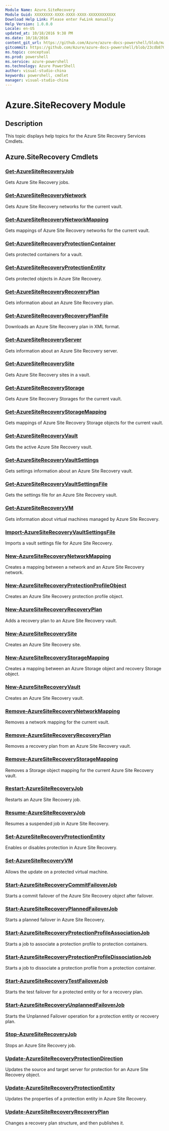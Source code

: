 ```yaml
---
Module Name: Azure.SiteRecovery
Module Guid: XXXXXXXX-XXXX-XXXX-XXXX-XXXXXXXXXXXX
Download Help Link: Please enter FwLink manually
Help Version: 1.0.0.0
Locale: en-US
updated_at: 10/18/2016 9:38 PM
ms.date: 10/18/2016
content_git_url: https://github.com/Azure/azure-docs-powershell/blob/master/azureps-cmdlets-docs/ServiceManagement/Azure.SiteRecovery/v1.6.1/Azure.SiteRecovery.md
gitcommit: https://github.com/Azure/azure-docs-powershell/blob/23cdb8705d4ab9807c0e21b238f3b134a7d49c7d/azureps-cmdlets-docs/ServiceManagement/Azure.SiteRecovery/v1.6.1/Azure.SiteRecovery.md
ms.topic: conceptual
ms.prod: powershell
ms.service: azure-powershell
ms.technology: Azure PowerShell
author: visual-studio-china
keywords: powershell, cmdlet
manager: visual-studio-china
---
```


# Azure.SiteRecovery Module
## Description
This topic displays help topics for the Azure Site Recovery Services Cmdlets. 

## Azure.SiteRecovery Cmdlets
### [Get-AzureSiteRecoveryJob](.\Get-AzureSiteRecoveryJob.md)
Gets Azure Site Recovery jobs.


### [Get-AzureSiteRecoveryNetwork](.\Get-AzureSiteRecoveryNetwork.md)
Gets Azure Site Recovery networks for the current vault.


### [Get-AzureSiteRecoveryNetworkMapping](.\Get-AzureSiteRecoveryNetworkMapping.md)
Gets mappings of Azure Site Recovery networks for the current vault.


### [Get-AzureSiteRecoveryProtectionContainer](.\Get-AzureSiteRecoveryProtectionContainer.md)
Gets protected containers for a vault.


### [Get-AzureSiteRecoveryProtectionEntity](.\Get-AzureSiteRecoveryProtectionEntity.md)
Gets protected objects in Azure Site Recovery.


### [Get-AzureSiteRecoveryRecoveryPlan](.\Get-AzureSiteRecoveryRecoveryPlan.md)
Gets information about an Azure Site Recovery plan.


### [Get-AzureSiteRecoveryRecoveryPlanFile](.\Get-AzureSiteRecoveryRecoveryPlanFile.md)
Downloads an Azure Site Recovery plan in XML format.


### [Get-AzureSiteRecoveryServer](.\Get-AzureSiteRecoveryServer.md)
Gets information about an Azure Site Recovery server.


### [Get-AzureSiteRecoverySite](.\Get-AzureSiteRecoverySite.md)
Gets Azure Site Recovery sites in a vault.


### [Get-AzureSiteRecoveryStorage](.\Get-AzureSiteRecoveryStorage.md)
Gets Azure Site Recovery Storages for the current vault.


### [Get-AzureSiteRecoveryStorageMapping](.\Get-AzureSiteRecoveryStorageMapping.md)
Gets mappings of Azure Site Recovery Storage objects for the current vault.


### [Get-AzureSiteRecoveryVault](.\Get-AzureSiteRecoveryVault.md)
Gets the active Azure Site Recovery vault.


### [Get-AzureSiteRecoveryVaultSettings](.\Get-AzureSiteRecoveryVaultSettings.md)
Gets settings information about an Azure Site Recovery vault.


### [Get-AzureSiteRecoveryVaultSettingsFile](.\Get-AzureSiteRecoveryVaultSettingsFile.md)
Gets the settings file for an Azure Site Recovery vault.


### [Get-AzureSiteRecoveryVM](.\Get-AzureSiteRecoveryVM.md)
Gets information about virtual machines managed by Azure Site Recovery.


### [Import-AzureSiteRecoveryVaultSettingsFile](.\Import-AzureSiteRecoveryVaultSettingsFile.md)
Imports a vault settings file for Azure Site Recovery.


### [New-AzureSiteRecoveryNetworkMapping](.\New-AzureSiteRecoveryNetworkMapping.md)
Creates a mapping between a network and an Azure Site Recovery network.


### [New-AzureSiteRecoveryProtectionProfileObject](.\New-AzureSiteRecoveryProtectionProfileObject.md)
Creates an Azure Site Recovery protection profile object.


### [New-AzureSiteRecoveryRecoveryPlan](.\New-AzureSiteRecoveryRecoveryPlan.md)
Adds a recovery plan to an Azure Site Recovery vault.


### [New-AzureSiteRecoverySite](.\New-AzureSiteRecoverySite.md)
Creates an Azure Site Recovery site.


### [New-AzureSiteRecoveryStorageMapping](.\New-AzureSiteRecoveryStorageMapping.md)
Creates a mapping between an Azure Storage object and recovery Storage object.


### [New-AzureSiteRecoveryVault](.\New-AzureSiteRecoveryVault.md)
Creates an Azure Site Recovery vault.


### [Remove-AzureSiteRecoveryNetworkMapping](.\Remove-AzureSiteRecoveryNetworkMapping.md)
Removes a network mapping for the current vault.


### [Remove-AzureSiteRecoveryRecoveryPlan](.\Remove-AzureSiteRecoveryRecoveryPlan.md)
Removes a recovery plan from an Azure Site Recovery vault.


### [Remove-AzureSiteRecoveryStorageMapping](.\Remove-AzureSiteRecoveryStorageMapping.md)
Removes a Storage object mapping for the current Azure Site Recovery vault.


### [Restart-AzureSiteRecoveryJob](.\Restart-AzureSiteRecoveryJob.md)
Restarts an Azure Site Recovery job.


### [Resume-AzureSiteRecoveryJob](.\Resume-AzureSiteRecoveryJob.md)
Resumes a suspended job in Azure Site Recovery.


### [Set-AzureSiteRecoveryProtectionEntity](.\Set-AzureSiteRecoveryProtectionEntity.md)
Enables or disables protection in Azure Site Recovery.


### [Set-AzureSiteRecoveryVM](.\Set-AzureSiteRecoveryVM.md)
Allows the update on a protected virtual machine.


### [Start-AzureSiteRecoveryCommitFailoverJob](.\Start-AzureSiteRecoveryCommitFailoverJob.md)
Starts a commit failover of the Azure Site Recovery object after failover.


### [Start-AzureSiteRecoveryPlannedFailoverJob](.\Start-AzureSiteRecoveryPlannedFailoverJob.md)
Starts a planned failover in Azure Site Recovery.


### [Start-AzureSiteRecoveryProtectionProfileAssociationJob](.\Start-AzureSiteRecoveryProtectionProfileAssociationJob.md)
Starts a job to associate a protection profile to protection containers.


### [Start-AzureSiteRecoveryProtectionProfileDissociationJob](.\Start-AzureSiteRecoveryProtectionProfileDissociationJob.md)
Starts a job to dissociate a protection profile from a protection container.


### [Start-AzureSiteRecoveryTestFailoverJob](.\Start-AzureSiteRecoveryTestFailoverJob.md)
Starts the test failover for a protected entity or for a recovery plan.


### [Start-AzureSiteRecoveryUnplannedFailoverJob](.\Start-AzureSiteRecoveryUnplannedFailoverJob.md)
Starts the Unplanned Failover operation for a protection entity or recovery plan.


### [Stop-AzureSiteRecoveryJob](.\Stop-AzureSiteRecoveryJob.md)
Stops an Azure Site Recovery job.


### [Update-AzureSiteRecoveryProtectionDirection](.\Update-AzureSiteRecoveryProtectionDirection.md)
Updates the source and target server for protection for an Azure Site Recovery object.


### [Update-AzureSiteRecoveryProtectionEntity](.\Update-AzureSiteRecoveryProtectionEntity.md)
Updates the properties of a protection entity in Azure Site Recovery.


### [Update-AzureSiteRecoveryRecoveryPlan](.\Update-AzureSiteRecoveryRecoveryPlan.md)
Changes a recovery plan structure, and then publishes it.




